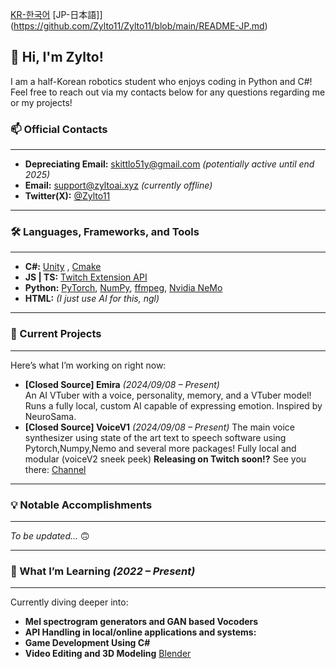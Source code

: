 [KR-한국어](https://github.com/Zylto11/Zylto11/blob/main/README-KR.md)
[JP-日本語]](https://github.com/Zylto11/Zylto11/blob/main/README-JP.md)


## 👋 Hi, I'm Zylto!  

I am a half-Korean robotics student who enjoys coding in Python and C#!
Feel free to reach out via my contacts below for any questions regarding me or my projects!



### 📫 Official Contacts 

___
- **Depreciating Email:** skittlo51y@gmail.com *(potentially active until end 2025)*  
- **Email:** support@zyltoai.xyz *(currently offline)*  
- **Twitter(X):** [@Zylto11](https://twitter.com/Zylto11)  
___

### 🛠️ Languages, Frameworks, and Tools  

___
- **C#:** [Unity](https://unity.com) , [Cmake](https://cmake.org)
- **JS | TS:** [Twitch Extension API](https://github.com/TwitchLib/TwitchLib) 
- **Python:** [PyTorch](https://pytorch.org), [NumPy](https://numpy.org), [ffmpeg](https://www.ffmpeg.org), [Nvidia NeMo](https://docs.nvidia.com/nemo-framework/index.html)
- **HTML:** *(I just use AI for this, ngl)*  
___

### 🚀 Current Projects 

___
Here’s what I’m working on right now:  
- **[Closed Source] Emira** *(2024/09/08 – Present)*  
  An AI VTuber with a voice, personality, memory, and a VTuber model! Runs a fully local, custom AI capable of expressing emotion. Inspired by NeuroSama.  
- **[Closed Source] VoiceV1**  *(2024/09/08 – Present)*
  The main voice synthesizer using state of the art text to speech software using Pytorch,Numpy,Nemo and several more packages! Fully local and modular (voiceV2 sneek peek)
  **Releasing on Twitch soon!?** See you there: [Channel](twitch.tv/zylto11)
___

### 💡 Notable Accomplishments  

___
*To be updated...* 🙃  
___

### 🌱 What I’m Learning *(2022 – Present)*  

___
Currently diving deeper into:  
- **Mel spectrogram generators and GAN based Vocoders** 
- **API Handling in local/online applications and systems:**
- **Game Development Using C#** 
- **Video Editing and 3D Modeling** [Blender](https://www.blender.org)

